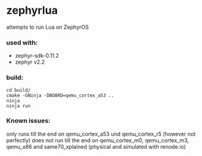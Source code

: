 # zephyrlua
attempts to run Lua on ZephyrOS

### used with:

* zephyr-sdk-0.11.2
* zephyr v2.2

### build:
```
cd build/
cmake -GNinja -DBOARD=qemu_cortex_a53 ..
ninja
ninja run
```
    
### Known issues:

only runs till the end on qemu_cortex_a53 und qemu_cortex_r5 (however not perfectly)
does not run till the end on qemu_cortex_m0, qemu_cortex_m3, qemu_x86 and same70_xplained (physical and simulated with renode.io)
